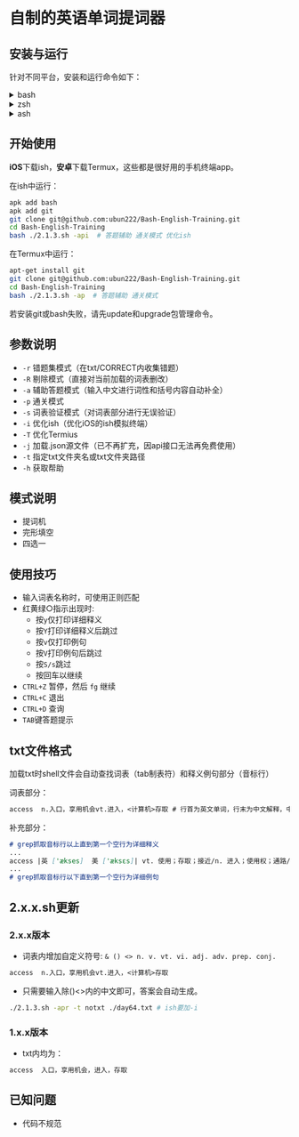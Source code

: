 # 自制的英语单词提词器

## 安装与运行

针对不同平台，安装和运行命令如下：

<details>
<summary>bash</summary>

- **ish**: `apk add bash`
- **termux**: bash直接运行
- **macOS**: 自带的bash版本较旧，需要用brew安装最新版本
- **wsl**: 1和2可直接运行

</details>

<details>
<summary>zsh</summary>

- **ish**: `apk add zsh`
- **termux**: `apt install zsh`
- **macOS**: 可直接运行
- **wsl12**: `apt install zsh`

</details>

<details>
<summary>ash</summary>

- **ish**: 自带ash
- **termux**: 从Alpine Linux官网下载minirootfs(3MB)，解压后运行`proot -0 -w / -r ./alpine`后使用
- **macOS**: 使用docker
- **wsl**: 从store下载Alpine Linux或使用`wsl --import Alpine C:\WSL\Alpine C:\WSL\Alpine\rootfs.tar.gz`来运行

</details>

## 开始使用

**iOS**下载ish，**安卓**下载Termux，这些都是很好用的手机终端app。

在ish中运行：
```bash
apk add bash
apk add git
git clone git@github.com:ubun222/Bash-English-Training.git
cd Bash-English-Training
bash ./2.1.3.sh -api  # 答题辅助 通关模式 优化ish
```

在Termux中运行：
```bash
apt-get install git
git clone git@github.com:ubun222/Bash-English-Training.git
cd Bash-English-Training
bash ./2.1.3.sh -ap  # 答题辅助 通关模式
```

若安装git或bash失败，请先update和upgrade包管理命令。

## 参数说明

- `-r` 错题集模式（在txt/CORRECT内收集错题）
- `-R` 剔除模式（直接对当前加载的词表删改）
- `-a` 辅助答题模式（输入中文进行词性和括号内容自动补全）
- `-p` 通关模式
- `-s` 词表验证模式（对词表部分进行无误验证）
- `-i` 优化ish（优化iOS的ish模拟终端）
- `-T` 优化Termius
- `-j` 加载.json源文件（已不再扩充，因api接口无法再免费使用）
- `-t` 指定txt文件夹名或txt文件夹路径
- `-h` 获取帮助

## 模式说明

- 提词机
- 完形填空
- 四选一

## 使用技巧

- 输入词表名称时，可使用正则匹配
- 红黄绿○指示出现时:
    - 按`y`仅打印详细释义
    - 按`Y`打印详细释义后跳过
    - 按`v`仅打印例句
    - 按`V`打印例句后跳过
    - 按`S/s`跳过
    - 按回车以继续
- `CTRL+Z` 暂停，然后 `fg` 继续
- `CTRL+C` 退出
- `CTRL+D` 查询
- `TAB`键答题提示

## txt文件格式

加载txt时shell文件会自动查找词表（tab制表符）和释义例句部分（音标行）

词表部分：
```markdown
access	n.入口，享用机会vt.进入，<计算机>存取 # 行首为英文单词，行末为中文解释，中间为数个\t制表符(TAB键)
```

补充部分：
```markdown
# grep抓取音标行以上直到第一个空行为详细释义
...
access |英 ['ækses]  美 ['æksɛs]| vt. 使用；存取；接近/n. 进入；使用权；通路/ #中间为单词和音标，
...
# grep抓取音标行以下直到第一个空行为详细例句
```

## 2.x.x.sh更新

### 2.x.x版本

- 词表内增加自定义符号: `& () <> n. v. vt. vi. adj. adv. prep. conj.`
```markdown
access	n.入口，享用机会vt.进入，<计算机>存取
```
- 只需要输入除()<>内的中文即可，答案会自动生成。
```bash
./2.1.3.sh -apr -t notxt ./day64.txt # ish要加-i 
```

### 1.x.x版本

- txt内均为：
```markdown
access	入口，享用机会，进入，存取
```

## 已知问题

- 代码不规范
